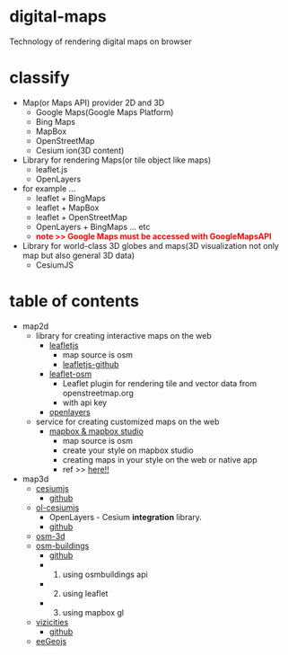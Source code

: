 # digital-maps
Technology of rendering digital maps on browser

# classify
- Map(or Maps API) provider 2D and 3D
  - Google Maps(Google Maps Platform)
  - Bing Maps
  - MapBox
  - OpenStreetMap
  - Cesium ion(3D content)
- Library for rendering Maps(or tile object like maps)
  - leaflet.js
  - OpenLayers
- for example ...
  - leaflet + BingMaps
  - leaflet + MapBox
  - leaflet + OpenStreetMap
  - OpenLayers + BingMaps ... etc
  - <strong><font color=red>note >> Google Maps must be accessed with GoogleMapsAPI</font></strong>
- Library for world-class 3D globes and maps(3D visualization not only map but also general 3D data)
  - CesiumJS

# table of contents
- map2d
  - library for creating interactive maps on the web
    - [leafletjs](https://leafletjs.com/)
      - map source is osm
      - [leafletjs-github](https://github.com/Leaflet/Leaflet)
    - [leaflet-osm](https://github.com/openstreetmap/leaflet-osm)
      - Leaflet plugin for rendering tile and vector data from openstreetmap.org
      - with api key
    - [openlayers](https://github.com/openlayers/openlayers)
  - service for creating customized maps on the web
    - [mapbox & mapbox studio](https://www.mapbox.com/)
      - map source is osm
      - create your style on mapbox studio
      - creating maps in your style on the web or native app
      - ref >> [here!!](https://paiza.hatenablog.com/entry/2017/12/07/JavaScript%E3%81%A7%E5%88%B6%E5%BE%A1%E3%81%A7%E3%81%8D%E3%82%8BWeb%E3%83%99%E3%83%BC%E3%82%B9%E3%81%AE%E4%B8%87%E8%83%BD%E3%83%9E%E3%83%83%E3%83%97%E3%82%A8%E3%83%87%E3%82%A3%E3%82%BF%E3%80%8CMapbox_Stud)
- map3d
  - [cesiumjs](https://cesiumjs.org/)
    - [github](https://github.com/AnalyticalGraphicsInc/cesium)
  - [ol-cesiumjs](https://openlayers.org/ol-cesium/)
    - OpenLayers - Cesium **integration** library.
    - [github](https://github.com/openlayers/ol-cesium)
  - [osm-3d](http://www.osm-3d.org/map.htm)
  - [osm-buildings](https://osmbuildings.org/)
    - [github](https://github.com/OSMBuildings/OSMBuildings)
    - 1. using osmbuildings api
    - 2. using leaflet
    - 3. using mapbox gl
  - [vizicities](http://ww.vizicities.com/)
    - [github](https://github.com/robhawkes/vizicities)
  - [eeGeojs](https://www.wrld3d.com/wrld.js/latest/docs/examples/)


